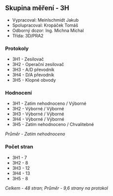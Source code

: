 ## Skupina měření - 3H
 - Vypracoval: Meinlschmidt Jakub
 - Spolupracoval: Kropáček Tomáš
 - Odborný dozor: Ing. Michna Michal
 - Třída: 3D/PRA2
 
### Protokoly
- 3H1 - Zesilovač
- 3H2 - Operační zesilovač
- 3H3 - A/D převodník
- 3H4 - D/A převodník
- 3H5 - Klopné obvody

### Hodnocení
- 3H1 - Zatím nehodnoceno / Výborné
- 3H2 - Výborné / Výborné
- 3H3 - Výborné / Výborné
- 3H4 - Výborné / Výborné
- 3H5 - Zatím nehodnoceno / Chvalitebné

*Průměr - Zatím nehodnoceno*

### Počet stran
- 3H1 - 7
- 3H2 - 8
- 3H3 - 12
- 3H4 - 13
- 3H5 - 8

*Celkem - 48 stran; Průměr - 9,6 strany na protokol*
